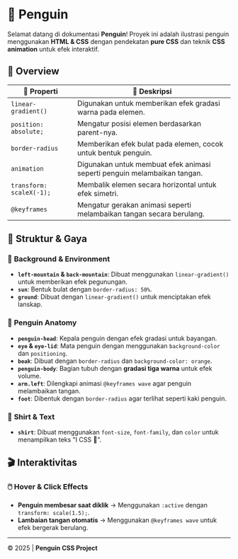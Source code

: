 # 🐧 **Penguin**

Selamat datang di dokumentasi **Penguin**!
Proyek ini adalah ilustrasi penguin menggunakan **HTML & CSS** dengan pendekatan **pure CSS** dan teknik **CSS animation** untuk efek interaktif.

## 📌 **Overview**

| 🔧 Properti | 📖 Deskripsi |
|------------|--------------|
| `linear-gradient()` | Digunakan untuk memberikan efek gradasi warna pada elemen. |
| `position: absolute;` | Mengatur posisi elemen berdasarkan parent-nya. |
| `border-radius` | Memberikan efek bulat pada elemen, cocok untuk bentuk penguin. |
| `animation` | Digunakan untuk membuat efek animasi seperti penguin melambaikan tangan. |
| `transform: scaleX(-1);` | Membalik elemen secara horizontal untuk efek simetri. |
| `@keyframes` | Mengatur gerakan animasi seperti melambaikan tangan secara berulang. |

## 🎨 **Struktur & Gaya**

### 🌄 **Background & Environment**
- **`left-mountain` & `back-mountain`**: Dibuat menggunakan `linear-gradient()` untuk memberikan efek pegunungan.
- **`sun`**: Bentuk bulat dengan `border-radius: 50%`.
- **`ground`**: Dibuat dengan `linear-gradient()` untuk menciptakan efek lanskap.

### 🐧 **Penguin Anatomy**
- **`penguin-head`**: Kepala penguin dengan efek gradasi untuk bayangan.
- **`eye` & `eye-lid`**: Mata penguin dengan menggunakan `background-color` dan `positioning`.
- **`beak`**: Dibuat dengan `border-radius` dan `background-color: orange`.
- **`penguin-body`**: Bagian tubuh dengan **gradasi tiga warna** untuk efek volume.
- **`arm.left`**: Dilengkapi animasi `@keyframes wave` agar penguin melambaikan tangan.
- **`foot`**: Dibentuk dengan `border-radius` agar terlihat seperti kaki penguin.

### 👕 **Shirt & Text**
- **`shirt`**: Dibuat menggunakan `font-size`, `font-family`, dan `color` untuk menampilkan teks "I CSS 💜".

## 🎬 **Interaktivitas**

### 🖱️ **Hover & Click Effects**
- **Penguin membesar saat diklik** → Menggunakan `:active` dengan `transform: scale(1.5);`.
- **Lambaian tangan otomatis** → Menggunakan `@keyframes wave` untuk efek bergerak berulang.

---
© 2025 | **Penguin CSS Project**

